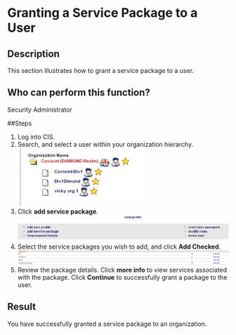 # Granting a Service Package to a User

## Description
This section illustrates how to grant a service package to a user.

## Who can perform this function?
Security Administrator

##Steps
1. Log into CIS.
2. Search, and select a user within your organization hierarchy.   
![](gspo-2.png)
3. Click **add service package**.
![](gpu-3.png)
4. Select the service packages you wish to add, and click **Add Checked**.
![](gpu-4.png)
5. Review the package details. Click **more info** to view services associated with the package. Click **Continue** to successfully grant a package to the user.


## Result
You have successfully granted a service package to an organization.
